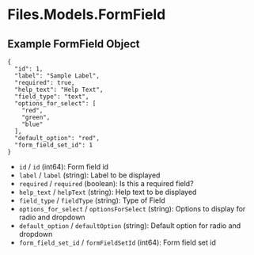 # Files.Models.FormField

## Example FormField Object

```
{
  "id": 1,
  "label": "Sample Label",
  "required": true,
  "help_text": "Help Text",
  "field_type": "text",
  "options_for_select": [
    "red",
    "green",
    "blue"
  ],
  "default_option": "red",
  "form_field_set_id": 1
}
```

* `id` / `id`  (int64): Form field id
* `label` / `label`  (string): Label to be displayed
* `required` / `required`  (boolean): Is this a required field?
* `help_text` / `helpText`  (string): Help text to be displayed
* `field_type` / `fieldType`  (string): Type of Field
* `options_for_select` / `optionsForSelect`  (string): Options to display for radio and dropdown
* `default_option` / `defaultOption`  (string): Default option for radio and dropdown
* `form_field_set_id` / `formFieldSetId`  (int64): Form field set id
